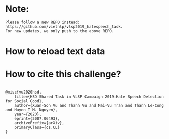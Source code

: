 # Note:

```
Please follow a new REPO instead: https://github.com/vietnlp/vlsp2019_hatespeech_task. 
For new updates, we only push to the above REPO.
```

# How to reload text data
# How to cite this challenge?

```

@misc{vu2020hsd,
    title={HSD Shared Task in VLSP Campaign 2019:Hate Speech Detection for Social Good},
    author={Xuan-Son Vu and Thanh Vu and Mai-Vu Tran and Thanh Le-Cong and Huyen T M. Nguyen},
    year={2020},
    eprint={2007.06493},
    archivePrefix={arXiv},
    primaryClass={cs.CL}
}

```

